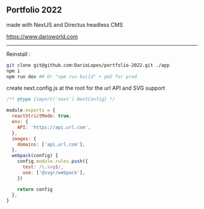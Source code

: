 ## Portfolio 2022

made with NextJS and Directus headless CMS

https://www.darioworld.com

------

Reinstall :

```bash
git clone git@github.com:DarioLopes/portfolio-2022.git ./app
npm i
npm run dev ## Or "npm run build" + pm2 for prod
```

create next.config.js at the root for the url API and SVG support

```javascript
/** @type {import('next').NextConfig} */

module.exports = {
  reactStrictMode: true,
  env: {
    API: 'https://api.url.com',
  },
  images: {
    domains: ['api.url.com'],
  },
  webpack(config) {
    config.module.rules.push({
      test: /\.svg$/,
      use: ['@svgr/webpack'],
    })

    return config
  },
}

```

